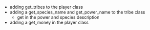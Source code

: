 

- adding get_tribes to the player class
- adding a get_species_name and get_power_name to the tribe class
    - get in the power and species description
- adding a get_money in the player class